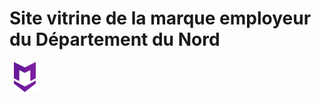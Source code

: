 # Site vitrine de la marque employeur du Département du Nord

![alt text](https://github.com/adam-p/markdown-here/raw/master/src/common/images/icon48.png "Logo Title Text 1")
